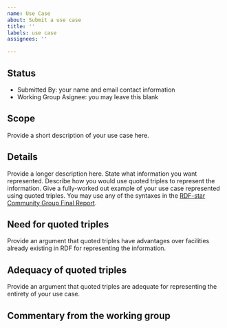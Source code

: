 ```yaml
---
name: Use Case
about: Submit a use case
title: ''
labels: use case
assignees: ''

---
```


## Status

* Submitted By: your name and email contact information
* Working Group Asignee:  you may leave this blank

## Scope

Provide a short description of your use case here.

## Details

Provide a longer description here.
State what information you want represented.
Describe how you would use quoted triples to represent the information.
Give a fully-worked out example of your use case represented using quoted triples.  You may use any of the syntaxes in the [RDF-star Community Group Final Report](https://www.w3.org/2021/12/rdf-star.html).

## Need for quoted triples

Provide an argument that quoted triples have advantages over facilities already existing in RDF for representing the information.

## Adequacy of quoted triples

Provide an argument that quoted triples are adequate for representing the entirety of your use case.

## Commentary from the working group
